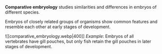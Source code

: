 **Comparative embryology** studies similarities and differences in <span class="hi-blue">embryos</span> of different species.

Embryos of closely related groups of organisms show <span class="hi-green">common features and resemble each other</span> at early stages of development.

![[comparative_embryology.webp|400]]
*Example*: Embryos of all vertebrates have gill pouches, but only fish retain the gill pouches in later stages of development.
